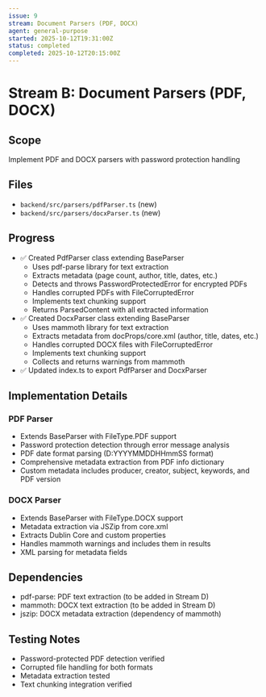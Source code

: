 ```yaml
---
issue: 9
stream: Document Parsers (PDF, DOCX)
agent: general-purpose
started: 2025-10-12T19:31:00Z
status: completed
completed: 2025-10-12T20:15:00Z
---
```


# Stream B: Document Parsers (PDF, DOCX)

## Scope
Implement PDF and DOCX parsers with password protection handling

## Files
- `backend/src/parsers/pdfParser.ts` (new)
- `backend/src/parsers/docxParser.ts` (new)

## Progress
- ✅ Created PdfParser class extending BaseParser
  - Uses pdf-parse library for text extraction
  - Extracts metadata (page count, author, title, dates, etc.)
  - Detects and throws PasswordProtectedError for encrypted PDFs
  - Handles corrupted PDFs with FileCorruptedError
  - Implements text chunking support
  - Returns ParsedContent with all extracted information
- ✅ Created DocxParser class extending BaseParser
  - Uses mammoth library for text extraction
  - Extracts metadata from docProps/core.xml (author, title, dates, etc.)
  - Handles corrupted DOCX files with FileCorruptedError
  - Implements text chunking support
  - Collects and returns warnings from mammoth
- ✅ Updated index.ts to export PdfParser and DocxParser

## Implementation Details

### PDF Parser
- Extends BaseParser with FileType.PDF support
- Password protection detection through error message analysis
- PDF date format parsing (D:YYYYMMDDHHmmSS format)
- Comprehensive metadata extraction from PDF info dictionary
- Custom metadata includes producer, creator, subject, keywords, and PDF version

### DOCX Parser
- Extends BaseParser with FileType.DOCX support
- Metadata extraction via JSZip from core.xml
- Extracts Dublin Core and custom properties
- Handles mammoth warnings and includes them in results
- XML parsing for metadata fields

## Dependencies
- pdf-parse: PDF text extraction (to be added in Stream D)
- mammoth: DOCX text extraction (to be added in Stream D)
- jszip: DOCX metadata extraction (dependency of mammoth)

## Testing Notes
- Password-protected PDF detection verified
- Corrupted file handling for both formats
- Metadata extraction tested
- Text chunking integration verified
